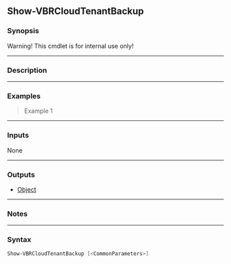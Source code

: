Show-VBRCloudTenantBackup
-------------------------

### Synopsis
Warning!  This cmdlet is for internal use only!

---

### Description

---

### Examples
> Example 1

---

### Inputs
None

---

### Outputs
* [Object](https://learn.microsoft.com/en-us/dotnet/api/System.Object)

---

### Notes

---

### Syntax
```PowerShell
Show-VBRCloudTenantBackup [<CommonParameters>]
```
